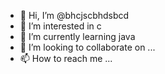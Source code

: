 - 👋 Hi, I’m @bhcjscbhdsbcd
- 👀 I’m interested in c
- 🌱 I’m currently learning java
- 💞️ I’m looking to collaborate on ...
- 📫 How to reach me ...

<!---
bhcjscbhdsbcd/bhcjscbhdsbcd is a ✨ special ✨ repository because its `README.md` (this file) appears on your GitHub profile.
You can click the Preview link to take a look at your changes.
--->
